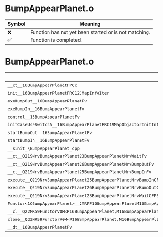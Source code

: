 # BumpAppearPlanet.o
| Symbol | Meaning 
| ------------- | ------------- 
| :x: | Function has not yet been started or is not matching. 
| :white_check_mark: | Function is completed. 


# BumpAppearPlanet.o
| Symbol | Decompiled? |
| ------------- | ------------- |
| `__ct__16BumpAppearPlanetFPCc` | :x: |
| `init__16BumpAppearPlanetFRC12JMapInfoIter` | :x: |
| `exeBumpOut__16BumpAppearPlanetFv` | :x: |
| `exeBumpIn__16BumpAppearPlanetFv` | :x: |
| `control__16BumpAppearPlanetFv` | :x: |
| `initCaseUseSwitchA__16BumpAppearPlanetFRC19MapObjActorInitInfo` | :x: |
| `startBumpOut__16BumpAppearPlanetFv` | :x: |
| `startBumpIn__16BumpAppearPlanetFv` | :x: |
| `__sinit_\BumpAppearPlanet_cpp` | :x: |
| `__ct__Q219NrvBumpAppearPlanet23BumpAppearPlanetNrvWaitFv` | :x: |
| `__ct__Q219NrvBumpAppearPlanet26BumpAppearPlanetNrvBumpOutFv` | :x: |
| `__ct__Q219NrvBumpAppearPlanet25BumpAppearPlanetNrvBumpInFv` | :x: |
| `execute__Q219NrvBumpAppearPlanet25BumpAppearPlanetNrvBumpInCFP5Spine` | :x: |
| `execute__Q219NrvBumpAppearPlanet26BumpAppearPlanetNrvBumpOutCFP5Spine` | :x: |
| `execute__Q219NrvBumpAppearPlanet23BumpAppearPlanetNrvWaitCFP5Spine` | :x: |
| `Functor<16BumpAppearPlanet>__2MRFP16BumpAppearPlanetM16BumpAppearPlanetFPCvPv_v_Q22MR59FunctorV0M<P16BumpAppearPlanet,M16BumpAppearPlanetFPCvPv_v>` | :x: |
| `__cl__Q22MR59FunctorV0M<P16BumpAppearPlanet,M16BumpAppearPlanetFPCvPv_v>CFv` | :x: |
| `clone__Q22MR59FunctorV0M<P16BumpAppearPlanet,M16BumpAppearPlanetFPCvPv_v>CFP7JKRHeap` | :x: |
| `__dt__16BumpAppearPlanetFv` | :x: |
